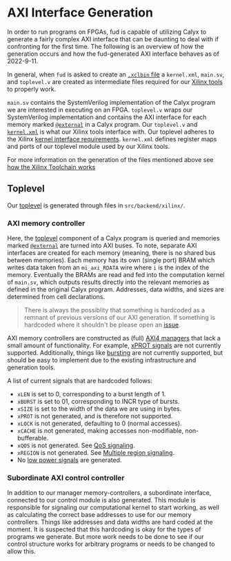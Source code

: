 # AXI Interface Generation


In order to run programs on FPGAs, fud is capable of utilizing
Calyx to generate a fairly complex AXI interface that can be daunting
to deal with if confronting for the first time.
The following is an overview of how the generation occurs
and how the fud-generated AXI interface behaves as of 2022-9-11.

In general, when `fud` is asked to create an [`.xclbin` file][xclbin] a `kernel.xml`,
`main.sv`, and `toplevel.v` are created as intermediate files required for our
[Xilinx tools][xilinx_tools] to properly work.


`main.sv` contains the SystemVerilog implementation of the Calyx program
we are interested in executing on an FPGA.
`toplevel.v` wraps our SystemVerilog implementation and contains
the AXI interface for each memory marked [`@external`][external] in a Calyx program.
Our `toplevel.v` and [`kernel.xml`][kernel_xml] is what our Xilinx tools interface with.
Our toplevel adheres to the Xilinx [kernel interface requirements][kernel_requirements].
`kernel.xml` defines register maps and ports of our
toplevel module used by our Xilinx tools.

For more information on the generation of the files mentioned above see [how the Xilinx Toolchain works][xilinx_how]

## Toplevel

Our [toplevel][toplevel] is generated through files in `src/backend/xilinx/`.

### AXI memory controller
Here, the [toplevel][toplevel] component of a Calyx program is queried and
memories marked [`@external`][external] are turned into AXI buses.
To note, separate AXI interfaces are created for each memory 
(meaning, there is no shared bus between memories). Each memory has its own
(single port) BRAM which writes data taken from an `mi_axi_RDATA` wire where `i` is the index of
the memory. Eventually the BRAMs are read and fed into the
computation kernel of `main.sv`, which outputs results directly into the relevant
memories as defined in the original Calyx program.
Addresses, data widths, and sizes are determined from cell declarations.

> There is always the possiblity that something is hardcoded as a remnant
> of previous versions of our AXI generation. If something is hardcoded where it shouldn't
> be please open an [issue][issues].

AXI memory controllers are constructed as (full) [AXI4 managers][signals] that lack a small amount
of functionality. For example, [xPROT signals][access_protection] are not currently supported.
Additionally, things like [bursting][bursting] are not currently supported, but should be
easy to implement due to the existing infrastructure and generation tools.


A list of current signals that are hardcoded follows:

* `xLEN` is set to 0, corresponding to a burst length of 1.
* `xBURST` is set to 01, corresponding to INCR type of bursts.
* `xSIZE` is set to the width of the data we are using in bytes.
* `xPROT` is not generated, and is therefore not supported.
* `xLOCK` is not generated, defaulting to 0 (normal accesses).
* `xCACHE` is not generated, making accesses non-modifiable, non-bufferable.
* `xQOS` is not generated. See [QoS signaling](https://developer.arm.com/documentation/ihi0022/e/AMBA-AXI3-and-AXI4-Protocol-Specification/AXI4-Additional-Signaling/QoS-signaling/QoS-interface-signals?lang=en).
* `xREGION` is not generated. See [Multiple region signaling](https://developer.arm.com/documentation/ihi0022/e/AMBA-AXI3-and-AXI4-Protocol-Specification/AXI4-Additional-Signaling/Multiple-region-signaling/Additional-interface-signals?lang=en).
* No [low power signals](https://developer.arm.com/documentation/ihi0022/e/AMBA-AXI3-and-AXI4-Protocol-Specification/Signal-Descriptions/Low-power-interface-signals?lang=en) are generated.

### Subordinate AXI control controller
In addition to our manager memory-controllers, a subordinate interface,
connected to our control module is also generated.
This module is responsible for signaling
our computational kernel to start working, as well as calculating the correct
base addresses to use for our memory controllers. Things like addresses and
data widths are hard coded at the moment. It is suspected that this hardcoding
is okay for the types of programs we generate. But more work needs to be done to see
if our control structure works for arbitrary programs or needs to be changed to
allow this.


[pynq]: https://github.com/Xilinx/PYNQ
[xclbin]: https://xilinx.github.io/XRT/2021.2/html/formats.html#xclbin
[xilinx_tools]: https://github.com/cucapra/calyx/blob/master/docs/fud/xilinx.md
[kernel_xml]: https://docs.xilinx.com/r/en-US/ug1393-vitis-application-acceleration/RTL-Kernel-XML-File
[external]: https://docs.calyxir.org/lang/attributes.html?highlight=external#external
[issues]: https://github.com/cucapra/calyx/issues
[signals]: https://developer.arm.com/documentation/ihi0022/e/AMBA-AXI3-and-AXI4-Protocol-Specification/Signal-Descriptions?lang=en
[bursting]: https://developer.arm.com/documentation/ihi0022/e/AMBA-AXI3-and-AXI4-Protocol-Specification/Single-Interface-Requirements/Transaction-structure/Address-structure?lang=en
[access_protection]: https://developer.arm.com/documentation/ihi0022/e/AMBA-AXI3-and-AXI4-Protocol-Specification/Transaction-Attributes/Access-permissions?lang=en
[toplevel]: https://docs.calyxir.org/lang/attributes.html?highlight=toplevel#toplevel
[xilinx_how]: https://docs.calyxir.org/fud/xilinx.html?highlight=synthesis#how-it-works
[kernel_requirements]: https://docs.xilinx.com/r/en-US/ug1393-vitis-application-acceleration/Kernel-Interface-Requirements
